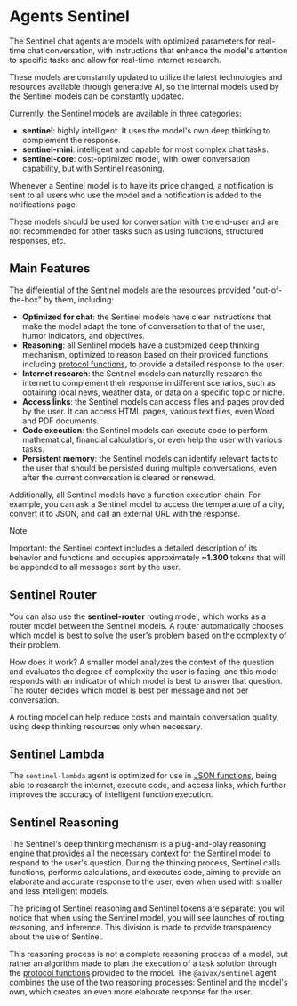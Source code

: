 # Agents Sentinel

The Sentinel chat agents are models with optimized parameters for real-time chat conversation, with instructions that enhance the model's attention to specific tasks and allow for real-time internet research.

These models are constantly updated to utilize the latest technologies and resources available through generative AI, so the internal models used by the Sentinel models can be constantly updated.

Currently, the Sentinel models are available in three categories:

- **sentinel**: highly intelligent. It uses the model's own deep thinking to complement the response.
- **sentinel-mini**: intelligent and capable for most complex chat tasks.
- **sentinel-core**: cost-optimized model, with lower conversation capability, but with Sentinel reasoning.

Whenever a Sentinel model is to have its price changed, a notification is sent to all users who use the model and a notification is added to the notifications page.

These models should be used for conversation with the end-user and are not recommended for other tasks such as using functions, structured responses, etc.

## Main Features

The differential of the Sentinel models are the resources provided "out-of-the-box" by them, including:

- **Optimized for chat**: the Sentinel models have clear instructions that make the model adapt the tone of conversation to that of the user, humor indicators, and objectives.
- **Reasoning**: all Sentinel models have a customized deep thinking mechanism, optimized to reason based on their provided functions, including [protocol functions](/docs/en/protocol-functions), to provide a detailed response to the user.
- **Internet research**: the Sentinel models can naturally research the internet to complement their response in different scenarios, such as obtaining local news, weather data, or data on a specific topic or niche.
- **Access links**: the Sentinel models can access files and pages provided by the user. It can access HTML pages, various text files, even Word and PDF documents.
- **Code execution**: the Sentinel models can execute code to perform mathematical, financial calculations, or even help the user with various tasks.
- **Persistent memory**: the Sentinel models can identify relevant facts to the user that should be persisted during multiple conversations, even after the current conversation is cleared or renewed.

Additionally, all Sentinel models have a function execution chain. For example, you can ask a Sentinel model to access the temperature of a city, convert it to JSON, and call an external URL with the response.

> [!NOTE]
>
> Important: the Sentinel context includes a detailed description of its behavior and functions and occupies approximately **~1.300** tokens that will be appended to all messages sent by the user.

## Sentinel Router

You can also use the **sentinel-router** routing model, which works as a router model between the Sentinel models. A router automatically chooses which model is best to solve the user's problem based on the complexity of their problem.

How does it work? A smaller model analyzes the context of the question and evaluates the degree of complexity the user is facing, and this model responds with an indicator of which model is best to answer that question. The router decides which model is best per message and not per conversation.

A routing model can help reduce costs and maintain conversation quality, using deep thinking resources only when necessary.

## Sentinel Lambda

The `sentinel-lambda` agent is optimized for use in [JSON functions](/entities/functions), being able to research the internet, execute code, and access links, which further improves the accuracy of intelligent function execution.

## Sentinel Reasoning

The Sentinel's deep thinking mechanism is a plug-and-play reasoning engine that provides all the necessary context for the Sentinel model to respond to the user's question. During the thinking process, Sentinel calls functions, performs calculations, and executes code, aiming to provide an elaborate and accurate response to the user, even when used with smaller and less intelligent models.

The pricing of Sentinel reasoning and Sentinel tokens are separate: you will notice that when using the Sentinel model, you will see launches of routing, reasoning, and inference. This division is made to provide transparency about the use of Sentinel.

This reasoning process is not a complete reasoning process of a model, but rather an algorithm made to plan the execution of a task solution through the [protocol functions](/protocol-functions) provided to the model. The `@aivax/sentinel` agent combines the use of the two reasoning processes: Sentinel and the model's own, which creates an even more elaborate response for the user.